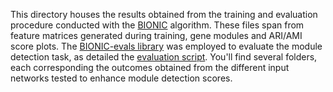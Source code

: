 This directory houses the results obtained from the training and evaluation procedure conducted with the [BIONIC](https://github.com/bowang-lab/BIONIC) algorithm. These files span from feature matrices generated during training, gene modules and ARI/AMI score plots. The [BIONIC-evals library](https://github.com/duncster94/BIONIC-evals/tree/45d5b7f4f4713d9312af4ad7c56ac98338b466a3a) was employed to evaluate the module detection task, as detailed the [evaluation script](https://github.com/duncster94/BIONIC-evals/blob/45d5b7f4f4713d9312af4ad7c56ac98338b466a3/bioniceval/evals/module_detection.py). You'll find several folders, each corresponding the outcomes obtained from the different input networks tested to enhance module detection scores. 
